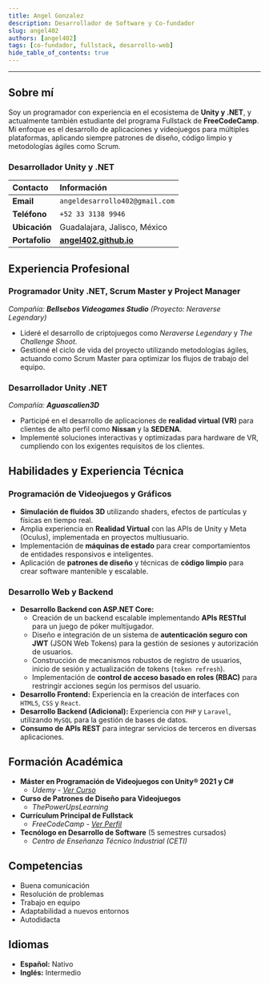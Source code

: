 ```yaml
---
title: Angel Gonzalez
description: Desarrollador de Software y Co-fundador
slug: angel402
authors: [angel402]
tags: [co-fundador, fullstack, desarrollo-web]
hide_table_of_contents: true
---
```



---

## Sobre mí

Soy un programador con experiencia en el ecosistema de **Unity y .NET**, y actualmente también estudiante del programa Fullstack de **FreeCodeCamp**. Mi enfoque es el desarrollo de aplicaciones y videojuegos para múltiples plataformas, aplicando siempre patrones de diseño, código limpio y metodologías ágiles como Scrum.
<!-- truncate -->

### Desarrollador Unity y .NET

| Contacto | Información |
| :--- | :--- |
| **Email** | `angeldesarrollo402@gmail.com` |
| **Teléfono** | `+52 33 3138 9946` |
| **Ubicación** | Guadalajara, Jalisco, México |
| **Portafolio** | [**angel402.github.io**](https://angel402.github.io/#/) |

## Experiencia Profesional

### Programador Unity .NET, Scrum Master y Project Manager
*Compañía: **Bellsebos Videogames Studio** (Proyecto: *Neraverse Legendary*)*

- Lideré el desarrollo de criptojuegos como *Neraverse Legendary* y *The Challenge Shoot*.
- Gestioné el ciclo de vida del proyecto utilizando metodologías ágiles, actuando como Scrum Master para optimizar los flujos de trabajo del equipo.

### Desarrollador Unity .NET
*Compañía: **Aguascalien3D***

- Participé en el desarrollo de aplicaciones de **realidad virtual (VR)** para clientes de alto perfil como **Nissan** y la **SEDENA**.
- Implementé soluciones interactivas y optimizadas para hardware de VR, cumpliendo con los exigentes requisitos de los clientes.

## Habilidades y Experiencia Técnica

### Programación de Videojuegos y Gráficos

- **Simulación de fluidos 3D** utilizando shaders, efectos de partículas y físicas en tiempo real.
- Amplia experiencia en **Realidad Virtual** con las APIs de Unity y Meta (Oculus), implementada en proyectos multiusuario.
- Implementación de **máquinas de estado** para crear comportamientos de entidades responsivos e inteligentes.
- Aplicación de **patrones de diseño** y técnicas de **código limpio** para crear software mantenible y escalable.

### Desarrollo Web y Backend

- **Desarrollo Backend con ASP.NET Core:**
    - Creación de un backend escalable implementando **APIs RESTful** para un juego de póker multijugador.
    - Diseño e integración de un sistema de **autenticación seguro con JWT** (JSON Web Tokens) para la gestión de sesiones y autorización de usuarios.
    - Construcción de mecanismos robustos de registro de usuarios, inicio de sesión y actualización de tokens (`token refresh`).
    - Implementación de **control de acceso basado en roles (RBAC)** para restringir acciones según los permisos del usuario.
- **Desarrollo Frontend:** Experiencia en la creación de interfaces con `HTML5`, `CSS` y `React`.
- **Desarrollo Backend (Adicional):** Experiencia con `PHP` y `Laravel`, utilizando `MySQL` para la gestión de bases de datos.
- **Consumo de APIs REST** para integrar servicios de terceros en diversas aplicaciones.

## Formación Académica

- **Máster en Programación de Videojuegos con Unity® 2021 y C#**
  - *Udemy - [Ver Curso](https://www.udemy.com/course/master-programacionde-videojuegos-con-unity-5-ycsharp/learn/lecture/9538682)*
- **Curso de Patrones de Diseño para Videojuegos**
  - *ThePowerUpsLearning*
- **Currículum Principal de Fullstack**
  - *FreeCodeCamp - [Ver Perfil](https://www.freecodecamp.org/learn/)*
- **Tecnólogo en Desarrollo de Software** (5 semestres cursados)
  - *Centro de Enseñanza Técnico Industrial (CETI)*

## Competencias

- Buena comunicación
- Resolución de problemas
- Trabajo en equipo
- Adaptabilidad a nuevos entornos
- Autodidacta

## Idiomas

- **Español:** Nativo
- **Inglés:** Intermedio

